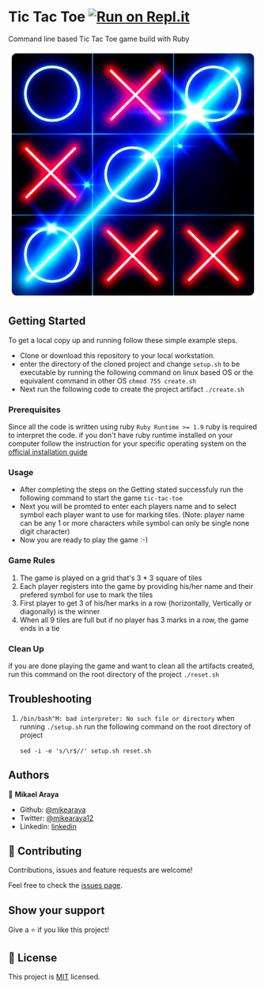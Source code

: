 # Tic Tac Toe [![Run on Repl.it](https://repl.it/badge/github/Mikearaya/tic-tac-toe)](https://repl.it/@MichaelAraya1/tic-tac-toe)

Command line based Tic Tac Toe game build with Ruby

![cover](./assets/cover.png)

## Getting Started

To get a local copy up and running follow these simple example steps.

- Clone or download this repository to your local workstation.
- enter the directory of the cloned project and change `setup.sh` to be executable by running the following command on linux based OS
  or the equivalent command in other OS
  `chmod 755 create.sh`
- Next run the following code to create the project artifact
  `./create.sh`

### Prerequisites

Since all the code is written using ruby `Ruby Runtime >= 1.9` ruby is required to interpret the code. if you don't have ruby runtime installed on your computer follow the instruction for your specific operating system on the [official installation guide](https://www.ruby-lang.org/en/documentation/installation/)

### Usage

- After completing the steps on the Getting stated successfuly run the following command to start the game
  `tic-tac-toe`
- Next you will be promted to enter each players name and to select symbol each player want to use for marking tiles.
  (Note: player name can be any 1 or more characters while symbol can only be single none digit character)
- Now you are ready to play the game :-)

### Game Rules

1. The game is played on a grid that's 3 \* 3 square of tiles
2. Each player registers into the game by providing his/her name and their prefered symbol for use to mark the tiles
3. First player to get 3 of his/her marks in a row (horizontally, Vertically or diagonally) is the winner
4. When all 9 tiles are full but if no player has 3 marks in a row, the game ends in a tie

### Clean Up

if you are done playing the game and want to clean all the artifacts created, run this command on the root directory of the project
`./reset.sh`

## Troubleshooting

1. `/bin/bash^M: bad interpreter: No such file or directory` when running `./setup.sh`
   run the following command on the root directory of project

   `sed -i -e 's/\r$//' setup.sh reset.sh`

## Authors

👤 **Mikael Araya**

- Github: [@mikearaya](https://github.com/mikearaya)
- Twitter: [@mikearaya12](https://twitter.com/mikearaya12)
- Linkedin: [linkedin](https://linkedin.com/in/mikael-araya)

## 🤝 Contributing

Contributions, issues and feature requests are welcome!

Feel free to check the [issues page](issues/).

## Show your support

Give a ⭐️ if you like this project!

## 📝 License

This project is [MIT](lic.url) licensed.
